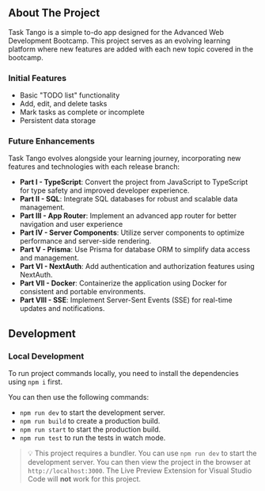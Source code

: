 ## About The Project

Task Tango is a simple to-do app designed for the Advanced Web Development Bootcamp. This project serves as an evolving learning platform where new features are added with each new topic covered in the bootcamp.

### Initial Features

-   Basic "TODO list" functionality
-   Add, edit, and delete tasks
-   Mark tasks as complete or incomplete
-   Persistent data storage

### Future Enhancements

Task Tango evolves alongside your learning journey, incorporating new features and technologies with each release branch:

-   **Part I - TypeScript**: Convert the project from JavaScript to TypeScript for type safety and improved developer experience.
-   **Part II - SQL**: Integrate SQL databases for robust and scalable data management.
-   **Part III - App Router**: Implement an advanced app router for better navigation and user experience
-   **Part IV - Server Components**: Utilize server components to optimize performance and server-side rendering.
-   **Part V - Prisma**: Use Prisma for database ORM to simplify data access and management.
-   **Part VI - NextAuth**: Add authentication and authorization features using NextAuth.
-   **Part VII - Docker**: Containerize the application using Docker for consistent and portable environments.
-   **Part VIII - SSE**: Implement Server-Sent Events (SSE) for real-time updates and notifications.

## Development

### Local Development

To run project commands locally, you need to install the dependencies using `npm i` first.

You can then use the following commands:

-   `npm run dev` to start the development server.
-   `npm run build` to create a production build.
-   `npm run start` to start the production build.
-   `npm run test` to run the tests in watch mode.

> 💡 This project requires a bundler. You can use `npm run dev` to start the development server. You can then view the project in the browser at `http://localhost:3000`. The Live Preview Extension for Visual Studio Code will **not** work for this project.
